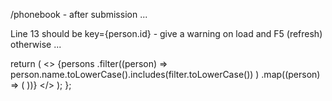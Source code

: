 /phonebook - after submission ...

Line  13 should be key={person.id} - give a warning on load and F5 (refresh) otherwise ...
 
 return (
    <>
      {persons
        .filter((person) =>
          person.name.toLowerCase().includes(filter.toLowerCase())
        )
        .map((person) => (
          <PersonLine
            key={persons.id}
            person={person}
            handleDelete={handleDelete}
            handleNotification={handleNotification}
            refreshPersons={refreshPersons}
          />
        ))}
    </>
  );
};
